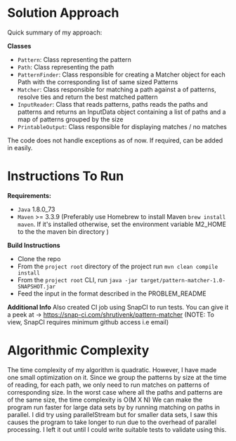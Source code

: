 Solution Approach
==================

Quick summary of my approach:

**Classes**

- `Pattern`: Class representing the pattern
- `Path`: Class representing the path
- `PatternFinder`: Class responsible for creating a Matcher object for each Path with the corresponding list of same sized Patterns
- `Matcher`: Class responsible for matching a path against a of patterns, resolve ties and return the best matched pattern
- `InputReader`: Class that reads patterns, paths reads the paths and patterns and returns an InputData object containing a list of paths and a map of patterns
grouped by the size
- `PrintableOutput`: Class responsible for displaying matches / no matches

The code does not handle exceptions as of now. If required, can be added in easily.

Instructions To Run
===================

**Requirements:**

- `Java` 1.8.0_73
- `Maven` >= 3.3.9 (Preferably use Homebrew to install Maven `brew install maven`. If it's installed otherwise, set the environment variable  M2_HOME to the the maven bin directory )


**Build Instructions**

- Clone the repo
- From the `project root` directory of the project run `mvn clean compile install`
- From the `project root` CLI, run `java -jar target/pattern-matcher-1.0-SNAPSHOT.jar`
- Feed the input in the format described in the PROBLEM_README

**Additional Info**
Also created CI job using SnapCI to run tests. You can give it a peek at -> https://snap-ci.com/shrutivenk/pattern-matcher (NOTE: To view, SnapCI requires minimum github access i.e email)

Algorithmic Complexity
======================

The time complexity of my algorithm is quadratic. However, I have made one small optimization on it. Since we group the patterns by size at the time of reading, for each path, we only need to run matches on patterns of corresponding size. In the worst case where all the paths and patterns are of the same size, the time complexity is O(M X N)
We can make the program run faster for large data sets by by running matching on paths in parallel. I did try using parallelStream but for smaller data sets, I saw this causes the program to take longer to run due to the overhead of parallel processing. I left it out until I could write suitable tests to validate using this.

